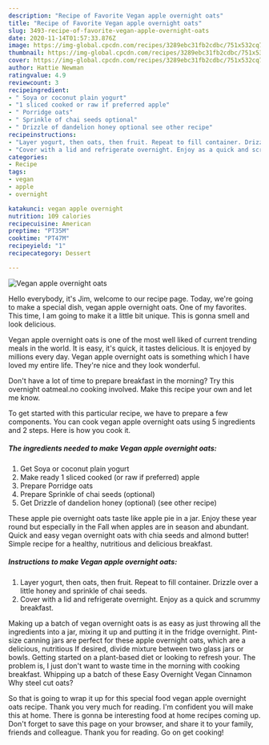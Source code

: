 ```yaml
---
description: "Recipe of Favorite Vegan apple overnight oats"
title: "Recipe of Favorite Vegan apple overnight oats"
slug: 3493-recipe-of-favorite-vegan-apple-overnight-oats
date: 2020-11-14T01:57:33.876Z
image: https://img-global.cpcdn.com/recipes/3289ebc31fb2cdbc/751x532cq70/vegan-apple-overnight-oats-recipe-main-photo.jpg
thumbnail: https://img-global.cpcdn.com/recipes/3289ebc31fb2cdbc/751x532cq70/vegan-apple-overnight-oats-recipe-main-photo.jpg
cover: https://img-global.cpcdn.com/recipes/3289ebc31fb2cdbc/751x532cq70/vegan-apple-overnight-oats-recipe-main-photo.jpg
author: Hattie Newman
ratingvalue: 4.9
reviewcount: 3
recipeingredient:
- " Soya or coconut plain yogurt"
- "1 sliced cooked or raw if preferred apple"
- " Porridge oats"
- " Sprinkle of chai seeds optional"
- " Drizzle of dandelion honey optional see other recipe"
recipeinstructions:
- "Layer yogurt, then oats, then fruit. Repeat to fill container. Drizzle over a little honey and sprinkle of chai seeds."
- "Cover with a lid and refrigerate overnight. Enjoy as a quick and scrummy breakfast."
categories:
- Recipe
tags:
- vegan
- apple
- overnight

katakunci: vegan apple overnight 
nutrition: 109 calories
recipecuisine: American
preptime: "PT35M"
cooktime: "PT47M"
recipeyield: "1"
recipecategory: Dessert

---
```



![Vegan apple overnight oats](https://img-global.cpcdn.com/recipes/3289ebc31fb2cdbc/751x532cq70/vegan-apple-overnight-oats-recipe-main-photo.jpg)

Hello everybody, it's Jim, welcome to our recipe page. Today, we're going to make a special dish, vegan apple overnight oats. One of my favorites. This time, I am going to make it a little bit unique. This is gonna smell and look delicious.

Vegan apple overnight oats is one of the most well liked of current trending meals in the world. It is easy, it's quick, it tastes delicious. It is enjoyed by millions every day. Vegan apple overnight oats is something which I have loved my entire life. They're nice and they look wonderful.

Don&#39;t have a lot of time to prepare breakfast in the morning? Try this overnight oatmeal.no cooking involved. Make this recipe your own and let me know.


To get started with this particular recipe, we have to prepare a few components. You can cook vegan apple overnight oats using 5 ingredients and 2 steps. Here is how you cook it.

<!--inarticleads1-->

##### The ingredients needed to make Vegan apple overnight oats:

1. Get  Soya or coconut plain yogurt
1. Make ready 1 sliced cooked (or raw if preferred) apple
1. Prepare  Porridge oats
1. Prepare  Sprinkle of chai seeds (optional)
1. Get  Drizzle of dandelion honey (optional) (see other recipe)


These apple pie overnight oats taste like apple pie in a jar. Enjoy these year round but especially in the Fall when apples are in season and abundant. Quick and easy vegan overnight oats with chia seeds and almond butter! Simple recipe for a healthy, nutritious and delicious breakfast. 

<!--inarticleads2-->

##### Instructions to make Vegan apple overnight oats:

1. Layer yogurt, then oats, then fruit. Repeat to fill container. Drizzle over a little honey and sprinkle of chai seeds.
1. Cover with a lid and refrigerate overnight. Enjoy as a quick and scrummy breakfast.


Making up a batch of vegan overnight oats is as easy as just throwing all the ingredients into a jar, mixing it up and putting it in the fridge overnight. Pint-size canning jars are perfect for these apple overnight oats, which are a delicious, nutritious If desired, divide mixture between two glass jars or bowls. Getting started on a plant-based diet or looking to refresh your. The problem is, I just don&#39;t want to waste time in the morning with cooking breakfast. Whipping up a batch of these Easy Overnight Vegan Cinnamon Why steel cut oats? 

So that is going to wrap it up for this special food vegan apple overnight oats recipe. Thank you very much for reading. I'm confident you will make this at home. There is gonna be interesting food at home recipes coming up. Don't forget to save this page on your browser, and share it to your family, friends and colleague. Thank you for reading. Go on get cooking!
